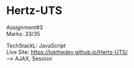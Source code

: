 # Hertz-UTS
Assignment#3<br>
Marks: 33/35

TechStackL: JavaScript <br>
Live Site:
https://lokthedev.github.io/Hertz-UTS/ <br>
--> AJAX, Session
